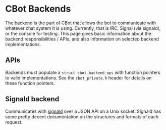 # CBot Backends

The backend is the part of CBot that allows the bot to communicate with whatever
chat system it is using. Currently, that is IRC, Signal (via signald), or the
console for testing. This page gives basic information about the backend
responsibilities / APIs, and also information on selected backend
implementations.

## APIs

Backends must populate a `struct cbot_backend_ops` with function pointers to
valid implementations. See the `cbot_private.h` header for details on these
function pointers.

## Signald backend

Communicates with [signald](https://signald.org/) over a JSON API on a Unix
socket. Signald has some pretty decent documentation on the structures and
formats of each request.
